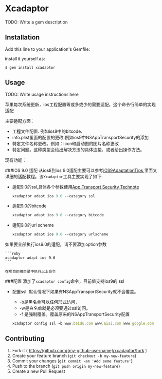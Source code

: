 # Xcadaptor

TODO: Write a gem description

## Installation

Add this line to your application's Gemfile:

install it yourself as:

    $ gem install xcadaptor

## Usage

TODO: Write usage instructions here	

苹果每次系统更新，ios工程配置等或多或少的需要适配。这个命令行简单的实现适配

主要适配方面：

* 工程文件配置. 例如ios9中的bitcode.
* info.plist里面的配置的更改.例如ios9中NSAppTransportSecurity的添加
* 特定文件名称更改。例如：icon和启动图的图片名称更改
* 特定问题。这种类型会给出解决方法的具体连接，或者给出操作方法。

现有功能：	

###IOS 9.0 适配 
从ios8到ios 9.0适配主要可以参考[iOS9AdaptationTips](https://github.com/ChenYilong/iOS9AdaptationTips),里面又详细的适配教程。该`Xcadaptor`工具主要实现了如下:

* 适配9.0的ssl,具体各个参数使用[App Transport Security Technote](https://developer.apple.com/library/prerelease/ios/technotes/App-Transport-Security-Technote/)

    ```ruby
	xcadaptor adapt ios 9.0 --category ssl
	```
* 适配9.0的bitcode
   
   ```ruby
   xcadaptor adapt ios 9.0 --category bitcode
   ```
* 适配9.0的url scheme

	```ruby
	xcadaptor adapt ios 9.0 --category urlscheme
	```
如果要全部执行ios9.0的适配，请不要添加option参数

	```ruby
	xcadaptor adapt ios 9.0
	```

`在项目的根目录中执行以上命令`

###配置
添加了`xcadaptor config`命令，目前值支持ios9的 ssl

* 配置ssl. 默认情况下如果有NSAppTransportSecurity就不会覆盖。
	* -b是黑名单可以任何形式访问，
	* -w是白名单就是必须要通过ssl访问。
	* -f 是强制覆盖。覆盖原来的NSAppTransportSecurity配置
  
  ```ruby
  xcadaptor config ssl -b www.baidu.com www.aisi.com www.google.com  -w tengxun.com -f
  ```


## Contributing

1. Fork it ( https://github.com/[my-github-username]/xcadaptor/fork )
2. Create your feature branch (`git checkout -b my-new-feature`)
3. Commit your changes (`git commit -am 'Add some feature'`)
4. Push to the branch (`git push origin my-new-feature`)
5. Create a new Pull Request
